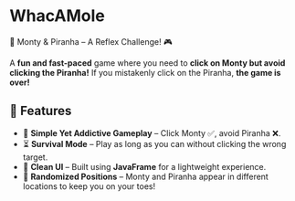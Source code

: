 # WhacAMole
🦈 Monty &amp; Piranha – A Reflex Challenge! 🎮

A **fun and fast-paced** game where you need to **click on Monty but avoid clicking the Piranha!** If you mistakenly click on the Piranha, **the game is over!**  

## 📌 Features  
- 🎯 **Simple Yet Addictive Gameplay** – Click Monty ✅, avoid Piranha ❌.  
- ⏳ **Survival Mode** – Play as long as you can without clicking the wrong target.  
- 🎨 **Clean UI** – Built using **JavaFrame** for a lightweight experience.  
- 🔄 **Randomized Positions** – Monty and Piranha appear in different locations to keep you on your toes!  
